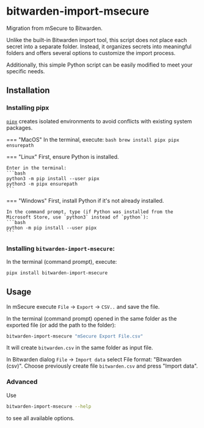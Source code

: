 # bitwarden-import-msecure

Migration from mSecure to Bitwarden.

Unlike the built-in Bitwarden import tool, this script does not place each secret into a separate folder. 
Instead, it organizes secrets into meaningful folders and offers several options to customize the import process.

Additionally, this simple Python script can be easily modified to meet your specific needs.

## Installation

### Installing pipx
[`pipx`](https://pypa.github.io/pipx/) creates isolated environments to avoid conflicts with existing system packages.

=== "MacOS"
    In the terminal, execute:
    ```bash
    brew install pipx
    pipx ensurepath
    ```

=== "Linux"
    First, ensure Python is installed.

    Enter in the terminal:
    ```bash
    python3 -m pip install --user pipx
    python3 -m pipx ensurepath
    ```

=== "Windows"
    First, install Python if it's not already installed.

    In the command prompt, type (if Python was installed from the Microsoft Store, use `python3` instead of `python`):
    ```bash
    python -m pip install --user pipx
    ```

### Installing `bitwarden-import-msecure`:
In the terminal (command prompt), execute:

```bash
pipx install bitwarden-import-msecure
```

## Usage

In mSecure execute `File` -> `Export` -> `CSV..` and save the file.

In the terminal (command prompt) opened in the same folder as the exported file (or add the path to the folder):

```bash
bitwarden-import-msecure "mSecure Export File.csv"
```

It will create `bitwarden.csv` in the same folder as input file.

In Bitwarden dialog `File` -> `Import data` select File format: "Bitwarden (csv)".
Choose previously create file `bitwarden.csv` and press "Import data".


### Advanced

Use 
```bash
bitwarden-import-msecure --help
```
to see all available options.